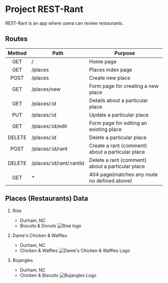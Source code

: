 # Project REST-Rant

REST-Rant is an app where usera can review restaurants.

## Routes
| **Method** | **Path** | **Purpose** |
| :---: | --- | --- |
| GET | / | Home page |
| GET | /places | Places index page |
| POST | /places | Create new place |
| GET | /places/new | Form page for creating a new place |
| GET | /places/:id | Details about a particular place |
| PUT | /places/:id | Update a particular place |
| GET | /places/:id/edit | Form page for editing an existing place |
| DELETE | /places/:id | Delete a particular place |
| POST | /places/:id/rant | Create a rant (comment) about a particular place |
| DELETE | /places/:id/rant/:rantId | Delete a rant (comment) about a particular place |
| GET | * | 404 page(matches any route no defined above) |

## Places (Restaurants) Data

1. Rise
    - Durham, NC
    - Biscuits & Donuts
    ![Rise logo](/rest-rant/assets/images/rise_logo.png)

2. Dame's Chicken & Waffles
    - Durham, NC
    - Chicken & Waffles
    ![Dame's Chicken & Waffles Logo](/rest-rant/assets/images/dames-logo.jpg)

3. Bojangles
    - Durham, NC
    - Chicken & Biscuits
    ![Bojangles Logo](/rest-rant/assets/images/bojangles-logo.png)
